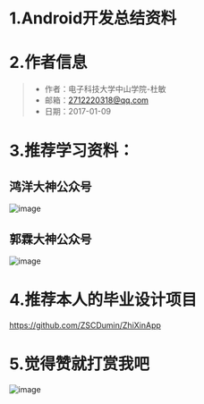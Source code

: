 # 1.Android开发总结资料
# 2.作者信息
>+ 作者：电子科技大学中山学院-杜敏
>+ 邮箱：2712220318@qq.com
>+ 日期：2017-01-09
# 3.推荐学习资料：
 ## 鸿洋大神公众号
![image](https://github.com/ZSCDumin/AndroidDevelopmentSummary/blob/master/%E4%B8%A4%E4%BD%8DAndroid%E5%A4%A7%E7%A5%9E%E5%BE%AE%E4%BF%A1%E5%85%AC%E4%BC%97%E5%8F%B7/1.jpg)
 ## 郭霖大神公众号
![image](https://github.com/ZSCDumin/AndroidDevelopmentSummary/blob/master/%E4%B8%A4%E4%BD%8DAndroid%E5%A4%A7%E7%A5%9E%E5%BE%AE%E4%BF%A1%E5%85%AC%E4%BC%97%E5%8F%B7/2.jpg)
# 4.推荐本人的毕业设计项目
https://github.com/ZSCDumin/ZhiXinApp
# 5.觉得赞就打赏我吧
![image](https://github.com/ZSCDumin/ZhiXinApp/raw/master/screenshoot/17.png)
